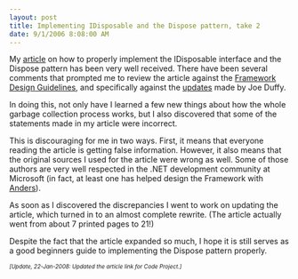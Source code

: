 ```yaml
---
layout: post
title: Implementing IDisposable and the Dispose pattern, take 2
date: 9/1/2006 8:08:00 AM
---
```


My [article](http://www.codeproject.com/KB/dotnet/idisposable.aspx) on how to properly implement the IDisposable interface and the Dispose pattern has been very well received. There have been several comments that prompted me to review the article against the [Framework Design Guidelines](http://www.amazon.com/Framework-Design/dp/0321246756/sr=8-1/qid=1156884666/ref=pd_bbs_1/103-8744120-2297424?ie=UTF8), and specifically against the [updates](http://www.bluebytesoftware.com/blog/CategoryView,category,DesignGuideline.aspx) made by Joe Duffy.

In doing this, not only have I learned a few new things about how the whole garbage collection process works, but I also discovered that some of the statements made in my article were incorrect.

This is discouraging for me in two ways. First, it means that everyone reading the article is getting false information. However, it also means that the original sources I used for the article were wrong as well. Some of those authors are very well respected in the .NET development community at Microsoft (in fact, at least one has helped design the Framework with [Anders](http://en.wikipedia.org/wiki/Anders_Hejlsberg)).

As soon as I discovered the discrepancies I went to work on updating the article, which turned in to an almost complete rewrite. (The article actually went from about 7 printed pages to 21!)

Despite the fact that the article expanded so much, I hope it is still serves as a good beginners guide to implementing the Dispose pattern properly.

*<font size="1">[Update, 22-Jan-2008: Updated the article link for Code Project.]</font>*
